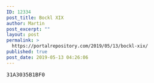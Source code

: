 ```yaml
---
ID: 12334
post_title: Bockl XIX
author: Martin
post_excerpt: ""
layout: post
permalink: >
  https://portalrepository.com/2019/05/13/bockl-xix/
published: true
post_date: 2019-05-13 04:26:06
---
```

<pre>31A3035B1BF0</pre>